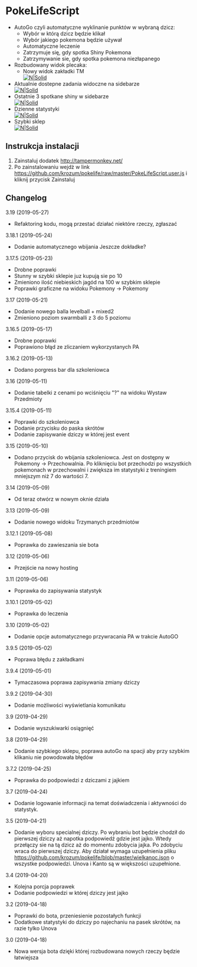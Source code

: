 # PokeLifeScript

* AutoGo czyli automatyczne wyklinanie punktów w wybraną dzicz:
  - Wybór w którą dzicz będzie klikał
  - Wybór jakiego pokemona będzie używał
  - Automatyczne leczenie
  - Zatrzymuje się, gdy spotka Shiny Pokemona
  - Zatrzymywanie sie, gdy spotka pokemona niezłapanego
* Rozbudowany widok plecaka:
  - Nowy widok zakładki TM<br />
  [![N|Solid](https://i.imgur.com/rOUR8ZD.png)](https://github.com/krozum/pokelife)
* Aktualnie dostepne zadania widoczne na sidebarze<br />
[![N|Solid](https://i.imgur.com/bnEjHrY.png)](https://github.com/krozum/pokelife)
* Ostatnie 3 spotkane shiny w sidebarze<br />
[![N|Solid](https://i.imgur.com/0ftDpk0.png)](https://github.com/krozum/pokelife)
* Dzienne statystyki<br />
[![N|Solid](https://i.imgur.com/yMtuZ8E.png)](https://github.com/krozum/pokelife)
* Szybki sklep<br />
[![N|Solid](https://i.imgur.com/NHHmCQM.png)](https://github.com/krozum/pokelife)

Instrukcja instalacji
---------

1. Zainstaluj dodatek http://tampermonkey.net/
2. Po zainstalowaniu wejdż w link https://github.com/krozum/pokelife/raw/master/PokeLifeScript.user.js i kliknij przycisk Zainstaluj


Changelog
---------
3.19 (2019-05-27)
* Refaktoring kodu, mogą przestać działać niektóre rzeczy, zgłaszać

3.18.1 (2019-05-24)
* Dodanie automatycznego wbijania Jeszcze dokładke?

3.17.5 (2019-05-23)
* Drobne poprawki
* Stunny w szybki sklepie juz kupują sie po 10
* Zmieniono ilość niebieskich jagód na 100 w szybkim sklepie
* Poprawki graficzne na widoku Pokemony -> Pokemony

3.17  (2019-05-21)
* Dodanie nowego balla levelball + mixed2
* Zmieniono poziom swarmballi z 3 do 5 poziomu

3.16.5 (2019-05-17)
* Drobne poprawki
* Poprawiono błąd ze zliczaniem wykorzystanych PA

3.16.2 (2019-05-13)
* Dodano porgress bar dla szkoleniowca

3.16 (2019-05-11)
* Dodanie tabelki z cenami po wciśnięciu "?" na widoku Wystaw Przedmioty

3.15.4 (2019-05-11)
* Poprawki do szkoleniowca
* Dodanie przycisku do paska skrótów
* Dodanie zapisywanie dziczy w której jest event

3.15 (2019-05-10)
* Dodano przycisk do wbijania szkoleniowca. Jest on dostępny w Pokemony -> Przechowalnia. Po kliknięciu bot przechodzi po wszystkich pokemonach w przechowalni i zwiększa im statystyki z treningiem mniejszym niż 7 do wartości 7.

3.14 (2019-05-09)
* Od teraz otwórz w nowym oknie działa

3.13 (2019-05-09)
* Dodanie nowego widoku Trzymanych przedmiotów

3.12.1 (2019-05-08)
* Poprawka do zawieszania sie bota

3.12 (2019-05-06)
* Przejście na nowy hosting

3.11 (2019-05-06)
* Poprawka do zapisywania statystyk

3.10.1 (2019-05-02)
* Poprawka do leczenia

3.10 (2019-05-02)
* Dodanie opcje automatycznego przywracania PA w trakcie AutoGO

3.9.5 (2019-05-02)
* Poprawa błędu z zakładkami

3.9.4 (2019-05-01)
* Tymaczasowa poprawa zapisywania zmiany dziczy

3.9.2 (2019-04-30)
* Dodanie możliwości wyświetlania komunikatu

3.9 (2019-04-29)
* Dodanie wyszukiwarki osiągnięć

3.8 (2019-04-29)
* Dodanie szybkiego sklepu, poprawa autoGo na spacji aby przy szybkim klikaniu nie powodowała błędów

3.7.2 (2019-04-25)
* Poprawka do podpowiedzi z dziczami z jajkiem

3.7 (2019-04-24)
* Dodanie logowanie informacji na temat doświadczenia i aktywności do statystyk.

3.5 (2019-04-21)
* Dodanie wyboru specialnej dziczy. Po wybraniu bot będzie chodził do pierwszej dziczy aż napotka podpowiedź gdzie jest jajko. Wtedy przełączy sie na tą dzicz aż do momentu zdobycia jajka. Po zdobyciu wraca do pierwszej dziczy. Aby działał wymaga uzupełnienia pliku
https://github.com/krozum/pokelife/blob/master/wielkanoc.json o wszystke podpowiedzi. Unova i Kanto są w większości uzupełnione.

3.4 (2019-04-20)
* Kolejna porcja poprawek
* Dodanie podpowiedzi w której dziczy jest jajko

3.2 (2019-04-18)
* Poprawki do bota, przeniesienie pozostałych funkcji
* Dodatkowe statystyki do dziczy po najechaniu na pasek skrótów, na razie tylko Unova

3.0 (2019-04-18)
* Nowa wersja bota dzięki której rozbudowana nowych rzeczy będzie łatwiejsza
